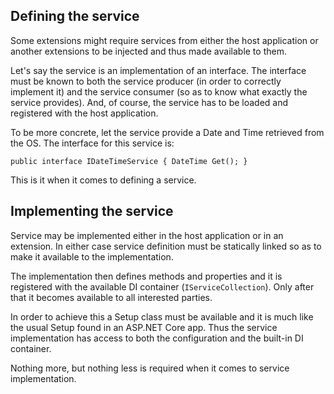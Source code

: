 ## Defining the service

Some extensions might require services from either the host application or another extensions to be injected and thus made available to them.

Let's say the service is an implementation of an interface. The interface must be known to both the service producer (in order to correctly implement it) and the service consumer (so as to know what exactly the service provides). And, of course, the service has to be loaded and registered with the host application.

To be more concrete, let the service provide a Date and Time retrieved from the OS. The interface for this service is:

`public interface IDateTimeService
{
    DateTime Get();
}`

This is it when it comes to defining a service.

## Implementing the service

Service may be implemented either in the host application or in an extension. In either case service definition must be statically linked so as to make it available to the implementation.

The implementation then defines methods and properties and it is registered with the available DI container (`IServiceCollection`). Only after that it becomes available to all interested parties.

In order to achieve this a Setup class must be available and it is much like the usual Setup found in an ASP.NET Core app. Thus the service implementation has access to both the configuration and the built-in DI container.

Nothing more, but nothing less is required when it comes to service implementation.
